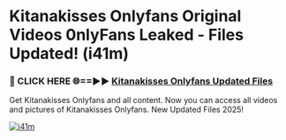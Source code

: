 # Kitanakisses Onlyfans Original Videos 0nlyFans Leaked - Files Updated! (i41m)

<h3>🔴 CLICK HERE 🌐==►► <a href="https://tinyurl.com/2m67pmp6" rel="nofollow">Kitanakisses Onlyfans Updated Files</a></h3>

Get Kitanakisses Onlyfans and all content. Now you can access all videos and pictures of Kitanakisses Onlyfans. New Updated Files 2025!

[![i41m](https://i.imgur.com/H4QAA4z.gif)](https://tinyurl.com/2m67pmp6)